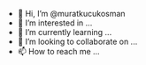 - 👋 Hi, I’m @muratkucukosman
- 👀 I’m interested in ...
- 🌱 I’m currently learning ...
- 💞️ I’m looking to collaborate on ...
- 📫 How to reach me ...

<!---
muratkucukosman/muratkucukosman is a ✨ special ✨ repository because its `README.md` (this file) appears on your GitHub profile.
You can click the Preview link to take a look at your changes.
--->

